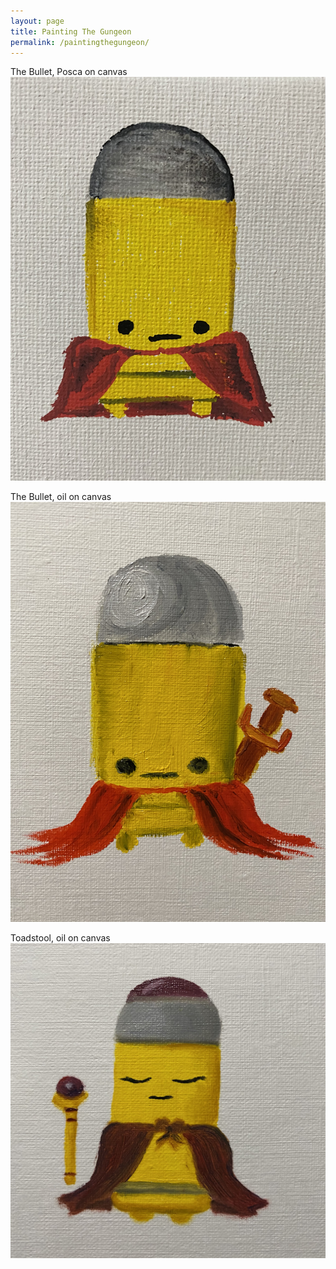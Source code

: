 ```yaml
---
layout: page
title: Painting The Gungeon
permalink: /paintingthegungeon/
---
```

The Bullet, Posca on canvas
![The Bullet](/images/up/art/posca/thebullet.jpeg)

The Bullet, oil on canvas
![The Bullet](/images/up/art/oil/thebullet.jpeg)

Toadstool, oil on canvas
![Toadstool](/images/up/art/oil/toadstool.jpeg)
